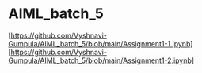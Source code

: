 # AIML_batch_5
[https://github.com/Vyshnavi-Gumpula/AIML_batch_5/blob/main/Assignment1-1.ipynb]
[https://github.com/Vyshnavi-Gumpula/AIML_batch_5/blob/main/Assignment1-2.ipynb]

